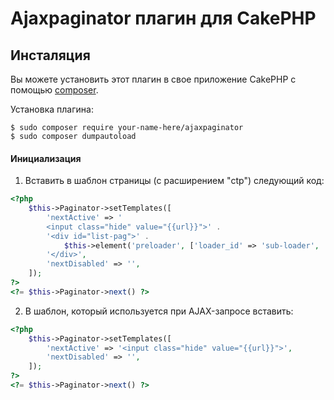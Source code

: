 # Ajaxpaginator плагин для CakePHP

## Инсталяция

Вы можете установить этот плагин в свое приложение CakePHP с помощью [composer](https://getcomposer.org).

Установка плагина:

```
$ sudo composer require your-name-here/ajaxpaginator
$ sudo composer dumpautoload
```

#### Инициализация

1. Вставить в шаблон страницы (с расширением "ctp") следующий код:

```php
<?php
    $this->Paginator->setTemplates([
        'nextActive' => '
        <input class="hide" value="{{url}}">' .
        '<div id="list-pag">' .
            $this->element('preloader', ['loader_id' => 'sub-loader', 'w' => 56, 'h' => 56]) .
        '</div>',
        'nextDisabled' => '',
    ]);
?>
<?= $this->Paginator->next() ?>
```

2. В шаблон, который используется при AJAX-запросе вставить:

```php
<?php
    $this->Paginator->setTemplates([
        'nextActive' => '<input class="hide" value="{{url}}">',
        'nextDisabled' => '',
    ]);
?>
<?= $this->Paginator->next() ?>
```




